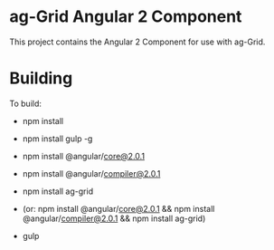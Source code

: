 ag-Grid Angular 2 Component
==============

This project contains the Angular 2 Component for use with ag-Grid.

Building
==============

To build:
- npm install
- npm install gulp -g
- npm install @angular/core@2.0.1
- npm install @angular/compiler@2.0.1
- npm install ag-grid
- (or: npm install @angular/core@2.0.1 && npm install @angular/compiler@2.0.1 && npm install ag-grid)

- gulp
